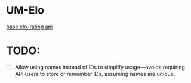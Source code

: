 # UM-Elo

[base elo-rating api](./um-elo-services/README.md)

# TODO:
- [ ] Allow using names instead of IDs to simplify usage—avoids requiring API users to store or remember IDs, assuming names are unique.
